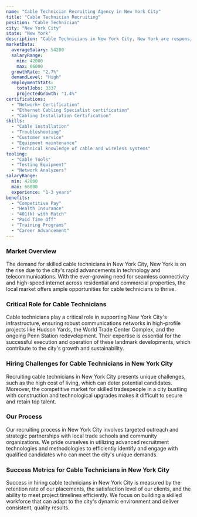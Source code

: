```yaml
---
name: "Cable Technician Recruiting Agency in New York City"
title: "Cable Technician Recruiting"
position: "Cable Technician"
city: "New York City"
state: "New York"
description: "Cable Technicians in New York City, New York are responsible for installing, maintaining, and troubleshooting cable systems for homes and businesses."
marketData:
  averageSalary: 54200
  salaryRange:
    min: 42000
    max: 66000
  growthRate: "2.7%"
  demandLevel: "High"
  employmentStats:
    totalJobs: 3337
    projectedGrowth: "1.4%"
certifications:
  - "Network+ Certification"
  - "Ethernet Cabling Specialist certification"
  - "Cabling Installation Certification"
skills:
  - "Cable installation"
  - "Troubleshooting"
  - "Customer service"
  - "Equipment maintenance"
  - "Technical knowledge of cable and wireless systems"
tooling:
  - "Cable Tools"
  - "Testing Equipment"
  - "Network Analyzers"
salaryRange:
  min: 42000
  max: 66000
  experience: "1-3 years"
benefits:
  - "Competitive Pay"
  - "Health Insurance"
  - "401(k) with Match"
  - "Paid Time Off"
  - "Training Programs"
  - "Career Advancement"
---
```


### Market Overview
The demand for skilled cable technicians in New York City, New York is on the rise due to the city's rapid advancements in technology and telecommunications. With the ever-growing need for seamless connectivity and high-speed internet across residential and commercial properties, the local market offers ample opportunities for cable technicians to thrive.

### Critical Role for Cable Technicians
Cable technicians play a critical role in supporting New York City's infrastructure, ensuring robust communications networks in high-profile projects like Hudson Yards, the World Trade Center Complex, and the ongoing Penn Station redevelopment. Their expertise is essential for the successful execution and operation of these landmark developments, which contribute to the city's growth and sustainability.

### Hiring Challenges for Cable Technicians in New York City
Recruiting cable technicians in New York City presents unique challenges, such as the high cost of living, which can deter potential candidates. Moreover, the competitive market for skilled tradespeople in a city bustling with construction and technological upgrades makes it difficult to secure and retain top talent.

### Our Process
Our recruiting process in New York City involves targeted outreach and strategic partnerships with local trade schools and community organizations. We pride ourselves in utilizing advanced recruitment technologies and methodologies to efficiently identify and engage with qualified candidates who can meet the city's unique demands.

### Success Metrics for Cable Technicians in New York City
Success in hiring cable technicians in New York City is measured by the retention rate of our placements, the satisfaction level of our clients, and the ability to meet project timelines efficiently. We focus on building a skilled workforce that can adapt to the city's dynamic environment and deliver consistent, quality results.